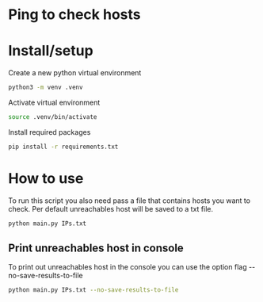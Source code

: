 # Ping to check hosts

# Install/setup

Create a new python virtual environment

```bash
python3 -m venv .venv
```

Activate virtual environment

```bash
source .venv/bin/activate
```

Install required packages

```bash
pip install -r requirements.txt
```

# How to use

To run this script you also need pass a file that contains hosts you want to check. Per default unreachables host will be saved to a txt file.

```bash
python main.py IPs.txt
```

## Print unreachables host in console

To print out unreachables host in the console you can use the option flag --no-save-results-to-file

```bash
python main.py IPs.txt --no-save-results-to-file
```
